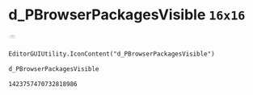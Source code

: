 # d_PBrowserPackagesVisible `16x16`
<img src="/img/d_PBrowserPackagesVisible.png" width=16 height=16>

``` CSharp
EditorGUIUtility.IconContent("d_PBrowserPackagesVisible")
```
```
d_PBrowserPackagesVisible
```
```
1423757470732818986
```
